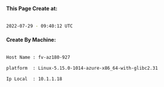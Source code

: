 
   
#### This Page Create at:

```bash

2022-07-29 - 09:40:12 UTC

```

#### Create By Machine:

```bash

Host Name : fv-az180-927

platform  : Linux-5.15.0-1014-azure-x86_64-with-glibc2.31

Ip Local  : 10.1.1.18

```

